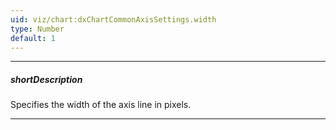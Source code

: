```yaml
---
uid: viz/chart:dxChartCommonAxisSettings.width
type: Number
default: 1
---
```

---
##### shortDescription
Specifies the width of the axis line in pixels.

---
